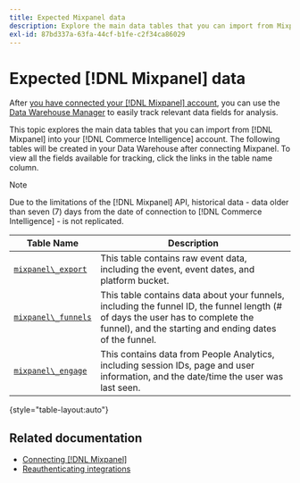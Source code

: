 ```yaml
---
title: Expected Mixpanel data
description: Explore the main data tables that you can import from Mixpanel into your [!DNL Commerce Intelligence] account.
exl-id: 87bd337a-63fa-44cf-b1fe-c2f34ca86029
---
```

# Expected [!DNL Mixpanel] data

After [you have connected your [!DNL Mixpanel] account](../integrations/mixpanel.md), you can use the [Data Warehouse Manager](../../../data-analyst/data-warehouse-mgr/tour-dwm.md) to easily track relevant data fields for analysis.

This topic explores the main data tables that you can import from [!DNL Mixpanel] into your [!DNL Commerce Intelligence] account. The following tables will be created in your Data Warehouse after connecting Mixpanel. To view all the fields available for tracking, click the links in the table name column.

>[!NOTE]
>
>Due to the limitations of the [!DNL Mixpanel] API, historical data - data older than seven (7) days from the date of connection to [!DNL Commerce Intelligence] - is not replicated.

| **Table Name** | **Description** |
|-----|-----|
| [`mixpanel\_export`](https://developer.mixpanel.com/reference/raw-data-export-api#datafeed) | This table contains raw event data, including the event, event dates, and platform bucket. |
| [`mixpanel\_funnels`](https://developer.mixpanel.com/reference/raw-data-export-api#funnels-default) | This table contains data about your funnels, including the funnel ID, the funnel length (# of days the user has to complete the funnel), and the starting and ending dates of the funnel. |
| [`mixpanel\_engage`](https://developer.mixpanel.com/reference/raw-data-export-api#engage-default) | This contains data from People Analytics, including session IDs, page and user information, and the date/time the user was last seen.  |

{style="table-layout:auto"}

## Related documentation

* [Connecting [!DNL Mixpanel]](../integrations/mixpanel.md)
* [Reauthenticating integrations](https://experienceleague.adobe.com/docs/commerce-knowledge-base/kb/how-to/mbi-reauthenticating-integrations.html?lang=en)
